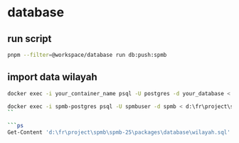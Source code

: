 # database

## run script

```sh
pnpm --filter=@workspace/database run db:push:spmb
```

## import data wilayah 

```sh
docker exec -i your_container_name psql -U postgres -d your_database < d:\fr\project\spmb\spmb-25\packages\database\wilayah.sql

docker exec -i spmb-postgres psql -U spmbuser -d spmb < d:\fr\project\spmb\spmb-25\packages\database\wilayah.sql
``

```ps
Get-Content 'd:\fr\project\spmb\spmb-25\packages\database\wilayah.sql' | docker exec -i spmb-postgres psql -U spmbuser -d spmb
```